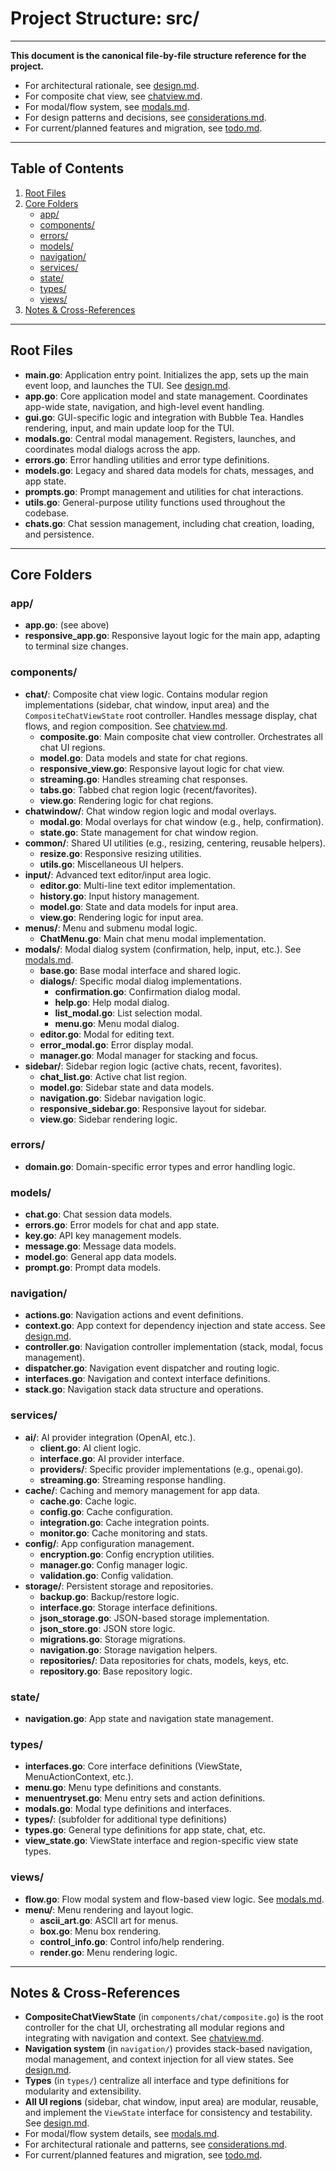 # Project Structure: src/

---

**This document is the canonical file-by-file structure reference for the project.**
- For architectural rationale, see [design.md](design.md).
- For composite chat view, see [chatview.md](chatview.md).
- For modal/flow system, see [modals.md](modals.md).
- For design patterns and decisions, see [considerations.md](considerations.md).
- For current/planned features and migration, see [todo.md](todo.md).

---

## Table of Contents
1. [Root Files](#root-files)
2. [Core Folders](#core-folders)
   - [app/](#app)
   - [components/](#components)
   - [errors/](#errors)
   - [models/](#models)
   - [navigation/](#navigation)
   - [services/](#services)
   - [state/](#state)
   - [types/](#types)
   - [views/](#views)
3. [Notes & Cross-References](#notes--cross-references)

---

## Root Files

- **main.go**: Application entry point. Initializes the app, sets up the main event loop, and launches the TUI. See [design.md](design.md#file--directory-structure).
- **app.go**: Core application model and state management. Coordinates app-wide state, navigation, and high-level event handling.
- **gui.go**: GUI-specific logic and integration with Bubble Tea. Handles rendering, input, and main update loop for the TUI.
- **modals.go**: Central modal management. Registers, launches, and coordinates modal dialogs across the app.
- **errors.go**: Error handling utilities and error type definitions.
- **models.go**: Legacy and shared data models for chats, messages, and app state.
- **prompts.go**: Prompt management and utilities for chat interactions.
- **utils.go**: General-purpose utility functions used throughout the codebase.
- **chats.go**: Chat session management, including chat creation, loading, and persistence.

---

## Core Folders

### app/
- **app.go**: (see above)
- **responsive_app.go**: Responsive layout logic for the main app, adapting to terminal size changes.

### components/
- **chat/**: Composite chat view logic. Contains modular region implementations (sidebar, chat window, input area) and the `CompositeChatViewState` root controller. Handles message display, chat flows, and region composition. See [chatview.md](chatview.md).
  - **composite.go**: Main composite chat view controller. Orchestrates all chat UI regions.
  - **model.go**: Data models and state for chat regions.
  - **responsive_view.go**: Responsive layout logic for chat view.
  - **streaming.go**: Handles streaming chat responses.
  - **tabs.go**: Tabbed chat region logic (recent/favorites).
  - **view.go**: Rendering logic for chat regions.
- **chatwindow/**: Chat window region logic and modal overlays.
  - **modal.go**: Modal overlays for chat window (e.g., help, confirmation).
  - **state.go**: State management for chat window region.
- **common/**: Shared UI utilities (e.g., resizing, centering, reusable helpers).
  - **resize.go**: Responsive resizing utilities.
  - **utils.go**: Miscellaneous UI helpers.
- **input/**: Advanced text editor/input area logic.
  - **editor.go**: Multi-line text editor implementation.
  - **history.go**: Input history management.
  - **model.go**: State and data models for input area.
  - **view.go**: Rendering logic for input area.
- **menus/**: Menu and submenu modal logic.
  - **ChatMenu.go**: Main chat menu modal implementation.
- **modals/**: Modal dialog system (confirmation, help, input, etc.). See [modals.md](modals.md).
  - **base.go**: Base modal interface and shared logic.
  - **dialogs/**: Specific modal dialog implementations.
    - **confirmation.go**: Confirmation dialog modal.
    - **help.go**: Help modal dialog.
    - **list_modal.go**: List selection modal.
    - **menu.go**: Menu modal dialog.
  - **editor.go**: Modal for editing text.
  - **error_modal.go**: Error display modal.
  - **manager.go**: Modal manager for stacking and focus.
- **sidebar/**: Sidebar region logic (active chats, recent, favorites).
  - **chat_list.go**: Active chat list region.
  - **model.go**: Sidebar state and data models.
  - **navigation.go**: Sidebar navigation logic.
  - **responsive_sidebar.go**: Responsive layout for sidebar.
  - **view.go**: Sidebar rendering logic.

### errors/
- **domain.go**: Domain-specific error types and error handling logic.

### models/
- **chat.go**: Chat session data models.
- **errors.go**: Error models for chat and app state.
- **key.go**: API key management models.
- **message.go**: Message data models.
- **model.go**: General app data models.
- **prompt.go**: Prompt data models.

### navigation/
- **actions.go**: Navigation actions and event definitions.
- **context.go**: App context for dependency injection and state access. See [design.md](design.md#context--dependency-injection).
- **controller.go**: Navigation controller implementation (stack, modal, focus management).
- **dispatcher.go**: Navigation event dispatcher and routing logic.
- **interfaces.go**: Navigation and context interface definitions.
- **stack.go**: Navigation stack data structure and operations.

### services/
- **ai/**: AI provider integration (OpenAI, etc.).
  - **client.go**: AI client logic.
  - **interface.go**: AI provider interface.
  - **providers/**: Specific provider implementations (e.g., openai.go).
  - **streaming.go**: Streaming response handling.
- **cache/**: Caching and memory management for app data.
  - **cache.go**: Cache logic.
  - **config.go**: Cache configuration.
  - **integration.go**: Cache integration points.
  - **monitor.go**: Cache monitoring and stats.
- **config/**: App configuration management.
  - **encryption.go**: Config encryption utilities.
  - **manager.go**: Config manager logic.
  - **validation.go**: Config validation.
- **storage/**: Persistent storage and repositories.
  - **backup.go**: Backup/restore logic.
  - **interface.go**: Storage interface definitions.
  - **json_storage.go**: JSON-based storage implementation.
  - **json_store.go**: JSON store logic.
  - **migrations.go**: Storage migrations.
  - **navigation.go**: Storage navigation helpers.
  - **repositories/**: Data repositories for chats, models, keys, etc.
  - **repository.go**: Base repository logic.

### state/
- **navigation.go**: App state and navigation state management.

### types/
- **interfaces.go**: Core interface definitions (ViewState, MenuActionContext, etc.).
- **menu.go**: Menu type definitions and constants.
- **menuentryset.go**: Menu entry sets and action definitions.
- **modals.go**: Modal type definitions and interfaces.
- **types/**: (subfolder for additional type definitions)
- **types.go**: General type definitions for app state, chat, etc.
- **view_state.go**: ViewState interface and region-specific view state types.

### views/
- **flow.go**: Flow modal system and flow-based view logic. See [modals.md](modals.md).
- **menu/**: Menu rendering and layout logic.
  - **ascii_art.go**: ASCII art for menus.
  - **box.go**: Menu box rendering.
  - **control_info.go**: Control info/help rendering.
  - **render.go**: Menu rendering logic.

---

## Notes & Cross-References
- **CompositeChatViewState** (in `components/chat/composite.go`) is the root controller for the chat UI, orchestrating all modular regions and integrating with navigation and context. See [chatview.md](chatview.md).
- **Navigation system** (in `navigation/`) provides stack-based navigation, modal management, and context injection for all view states. See [design.md](design.md#navigation--controller-system).
- **Types** (in `types/`) centralize all interface and type definitions for modularity and extensibility.
- **All UI regions** (sidebar, chat window, input area) are modular, reusable, and implement the `ViewState` interface for consistency and testability. See [design.md](design.md#viewstate-protocol--ui-region-system).
- For modal/flow system details, see [modals.md](modals.md).
- For architectural rationale and patterns, see [considerations.md](considerations.md).
- For current/planned features and migration, see [todo.md](todo.md). 
